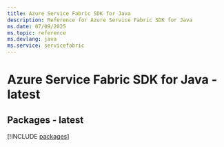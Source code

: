 ```yaml
---
title: Azure Service Fabric SDK for Java
description: Reference for Azure Service Fabric SDK for Java
ms.date: 07/09/2025
ms.topic: reference
ms.devlang: java
ms.service: servicefabric
---
```

# Azure Service Fabric SDK for Java - latest
## Packages - latest
[!INCLUDE [packages](service-fabric-index.md)]